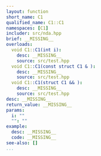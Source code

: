 ```yaml
---
layout: function
short_name: C1
qualified_name: C1::C1
namespaces: [C1]
includer: src/nda.hpp
brief: __MISSING__
overloads:
  void C1::C1(int i):
    desc: __MISSING__
    source: src/test.hpp
  void C1::C1(const struct C1 & ):
    desc: __MISSING__
    source: src/test.hpp
  void C1::C1(struct C1 && ):
    desc: __MISSING__
    source: src/test.hpp
desc: __MISSING__
return_value: __MISSING__
params:
  i: ""
  "": ""
example:
  desc: __MISSING__
  code: __MISSING__
see-also: []
...
```

